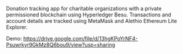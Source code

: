 Donation tracking app for charitable organizations with a private permissioned blockchain using Hyperledger Besu. Transactions and account details are tracked using MetaMask and Alethio Ethereum Lite Explorer.

Demo: https://drive.google.com/file/d/13hgKPoYrNF4-Psuwrkyr9GkMz8Q6bou9/view?usp=sharing
